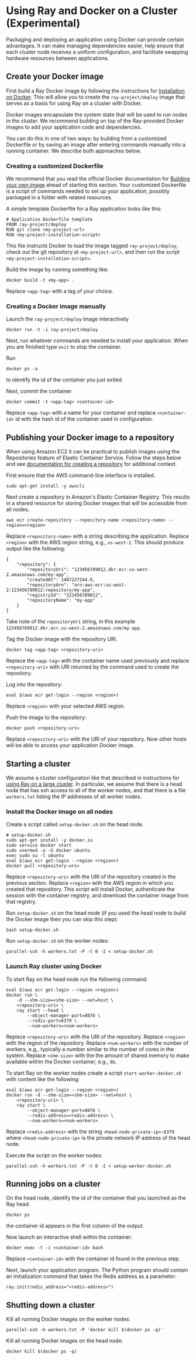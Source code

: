 # Using Ray and Docker on a Cluster (Experimental)

Packaging and deploying an application using Docker can provide certain advantages. It can make managing dependencies easier, help ensure that each cluster node receives a uniform configuration, and facilitate swapping hardware resources between applications.


## Create your Docker image

First build a Ray Docker image by following the instructions for [Installation on Docker](install-on-docker.md).
This will allow you to create the `ray-project/deploy` image that serves as a basis for using Ray on a cluster with Docker.

Docker images encapsulate the system state that will be used to run nodes in the cluster.
We recommend building on top of the Ray-provided Docker images to add your application code and dependencies.

You can do this in one of two ways: by building from a customized Dockerfile or by saving an image after entering commands manually into a running container.
We describe both approaches below.

### Creating a customized Dockerfile

We recommend that you read the official Docker documentation for [Building your own image](https://docs.docker.com/engine/getstarted/step_four/) ahead of starting this section.
Your customized Dockerfile is a script of commands needed to set up your application,
possibly packaged in a folder with related resources.

A simple template Dockerfile for a Ray application looks like this:

```
# Application Dockerfile template
FROM ray-project/deploy
RUN git clone <my-project-url>
RUN <my-project-installation-script>
```

This file instructs Docker to load the image tagged `ray-project/deploy`, check out the git
repository at `<my-project-url>`, and then run the script `<my-project-installation-script>`.

Build the image by running something like:
```
docker build -t <my-app> .
```
Replace `<app-tag>` with a tag of your choice.


### Creating a Docker image manually

Launch the `ray-project/deploy` image interactively

```
docker run -t -i ray-project/deploy
```

Next, run whatever commands are needed to install your application.
When you are finished type `exit` to stop the container.

Run
```
docker ps -a
```
to identify the id of the container you just exited.

Next, commit the container
```
docker commit -t <app-tag> <container-id>
```

Replace `<app-tag>` with a name for your container and replace `<container-id>` id with the hash id of the container used in configuration.

## Publishing your Docker image to a repository

When using Amazon EC2 it can be practical to publish images using the Repositories feature of Elastic Container Service.
Follow the steps below and see [documentation for creating a repository](http://docs.aws.amazon.com/AmazonECR/latest/userguide/repository-create.html) for additional context.

First ensure that the AWS command-line interface is installed.

```
sudo apt-get install -y awscli
```

Next create a repository in Amazon's Elastic Container Registry.
This results in a shared resource for storing Docker images that will be accessible from all nodes.


```
aws ecr create-repository --repository-name <repository-name> --region=<region>
```

Replace `<repository-name>` with a string describing the application.
Replace `<region>` with the AWS region string, e.g., `us-west-2`.
This should produce output like the following:

```
{
    "repository": {
        "repositoryUri": "123456789012.dkr.ecr.us-west-2.amazonaws.com/my-app",
        "createdAt": 1487227244.0,
        "repositoryArn": "arn:aws:ecr:us-west-2:123456789012:repository/my-app",
        "registryId": "123456789012",
        "repositoryName": "my-app"
    }
}
```

Take note of the `repositoryUri` string, in this example `123456789012.dkr.ecr.us-west-2.amazonaws.com/my-app`.


Tag the Docker image with the repository URI.

```
docker tag <app-tag> <repository-uri>
```

Replace the `<app-tag>` with the container name used previously and replace `<repository-uri>` with URI returned by the command used to create the repository.

Log into the repository:

```
eval $(aws ecr get-login --region <region>)
```

Replace `<region>` with your selected AWS region.

Push the image to the repository:
```
docker push <repository-uri>
```
Replace `<repository-uri>` with the URI of your repository. Now other hosts will be able to access your application Docker image.


## Starting a cluster

We assume a cluster configuration like that described in instructions for [using Ray on a large cluster](using-ray-on-a-large-cluster.md).
In particular, we assume that there is a head node that has ssh access to all of the worker nodes, and that there is a file `workers.txt` listing the IP addresses of all worker nodes.

### Install the Docker image on all nodes

Create a script called `setup-docker.sh` on the head node.
```
# setup-docker.sh
sudo apt-get install -y docker.io
sudo service docker start
sudo usermod -a -G docker ubuntu
exec sudo su -l ubuntu
eval $(aws ecr get-login --region <region>)
docker pull <repository-uri>
```

Replace `<repository-uri>` with the URI of the repository created in the previous section.
Replace `<region>` with the AWS region in which you created that repository.
This script will install Docker, authenticate the session with the container registry, and download the container image from that registry.

Run `setup-docker.sh` on the head node (if you used the head node to build the Docker image then you can skip this step):
```
bash setup-docker.sh
```

Run `setup-docker.sh` on the worker nodes:
```
parallel-ssh -h workers.txt -P -t 0 -I < setup-docker.sh
```

### Launch Ray cluster using Docker

To start Ray on the head node run the following command:

```
eval $(aws ecr get-login --region <region>)
docker run \
    -d --shm-size=<shm-size> --net=host \
    <repository-uri> \
    ray start --head \
        --object-manager-port=8076 \
        --redis-port=6379 \
        --num-workers=<num-workers>
```

Replace `<repository-uri>` with the URI of the repository.
Replace `<region>` with the region of the repository.
Replace `<num-workers>` with the number of workers, e.g., typically a number similar to the number of cores in the system.
Replace `<shm-size>` with the the amount of shared memory to make available within the Docker container, e.g., `8G`.


To start Ray on the worker nodes create a script `start-worker-docker.sh` with content like the following:
```
eval $(aws ecr get-login --region <region>)
docker run -d --shm-size=<shm-size> --net=host \
    <repository-uri> \
    ray start \
        --object-manager-port=8076 \
        --redis-address=<redis-address> \
        --num-workers=<num-workers>

```

Replace `<redis-address>` with the string `<head-node-private-ip>:6379` where `<head-node-private-ip>` is the private network IP address of the head node.

Execute the script on the worker nodes:
```
parallel-ssh -h workers.txt -P -t 0 -I < setup-worker-docker.sh
```


## Running jobs on a cluster

On the head node, identify the id of the container that you launched as the Ray head.

```
docker ps
```

the container id appears in the first column of the output.

Now launch an interactive shell within the container:

```
docker exec -t -i <container-id> bash
```

Replace `<container-id>` with the container id found in the previous step.

Next, launch your application program.
The Python program should contain an initialization command that takes the Redis address as a parameter:

```
ray.init(redis_address="<redis-address>")
```


## Shutting down a cluster

Kill all running Docker images on the worker nodes:
```
parallel-ssh -h workers.txt -P 'docker kill $(docker ps -q)'
```

Kill all running Docker images on the head node:
```
docker kill $(docker ps -q)
```
